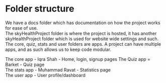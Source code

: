 # Folder structure

We have a docs folder which has documentation on how the project works for ease of use.     
The skyHealthProject folder is where the project is hosted, it has another skyHealthProject folder which is used for website wide settings and such.       
The core, quiz, stats and user folders are apps. A project can have multiple apps, and as such allows us to keep code modular.      
     
The core app - Iqra Shah - Home, login, signup pages 
The Quiz app = Barket - Quiz page      
The stats app - Muhammad Ravat - Statistics page     
The user app - User profile/dashboard      